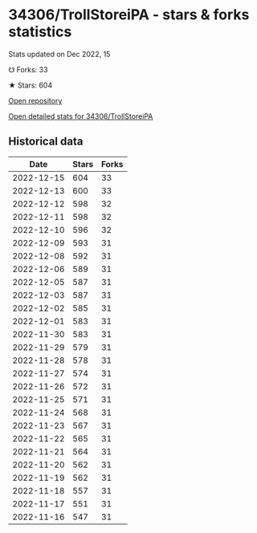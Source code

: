 # 34306/TrollStoreiPA - stars & forks statistics

Stats updated on Dec 2022, 15

☋ Forks: 33

★ Stars: 604

[Open repository](https://github.com/34306/TrollStoreiPA)

[Open detailed stats for 34306/TrollStoreiPA](https://reviewgithub.com/rep/34306/TrollStoreiPA)

## Historical data
| Date | Stars | Forks |
|------|-------|-------|
| 2022-12-15 | 604 | 33 | 
| 2022-12-13 | 600 | 33 | 
| 2022-12-12 | 598 | 32 | 
| 2022-12-11 | 598 | 32 | 
| 2022-12-10 | 596 | 32 | 
| 2022-12-09 | 593 | 31 | 
| 2022-12-08 | 592 | 31 | 
| 2022-12-06 | 589 | 31 | 
| 2022-12-05 | 587 | 31 | 
| 2022-12-03 | 587 | 31 | 
| 2022-12-02 | 585 | 31 | 
| 2022-12-01 | 583 | 31 | 
| 2022-11-30 | 583 | 31 | 
| 2022-11-29 | 579 | 31 | 
| 2022-11-28 | 578 | 31 | 
| 2022-11-27 | 574 | 31 | 
| 2022-11-26 | 572 | 31 | 
| 2022-11-25 | 571 | 31 | 
| 2022-11-24 | 568 | 31 | 
| 2022-11-23 | 567 | 31 | 
| 2022-11-22 | 565 | 31 | 
| 2022-11-21 | 564 | 31 | 
| 2022-11-20 | 562 | 31 | 
| 2022-11-19 | 562 | 31 | 
| 2022-11-18 | 557 | 31 | 
| 2022-11-17 | 551 | 31 | 
| 2022-11-16 | 547 | 31 | 

